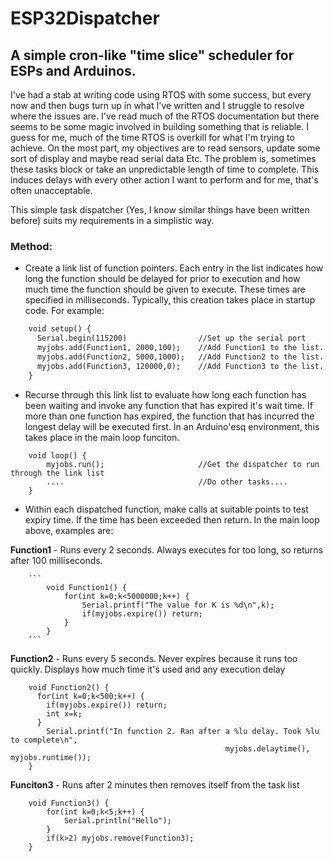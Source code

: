 # ESP32Dispatcher
## A simple cron-like "time slice" scheduler for ESPs and Arduinos.

I've had a stab at writing code using RTOS with some success, but every now and then bugs turn up in what I've written and I 
struggle to resolve where the issues are. I've read much of the RTOS documentation but there seems to be some magic involved in building
something that is reliable. I guess for me, much of the time RTOS is overkill for what I'm trying to achieve. On the most part, my 
objectives are to read sensors, update some sort of display and maybe read serial data Etc. The problem is, sometimes these tasks block or 
take an unpredictable length of time to complete. This induces delays with every other action I want to perform and for me, that's often unacceptable.

This simple task dispatcher (Yes, I know similar things have been written before) suits my requirements in a simplistic way. 
### Method:

+ Create a link list of function pointers. Each entry in the list indicates how long the function should be delayed for prior to execution and
how much time the function should be given to execute. These times are specified in milliseconds. Typically, this creation takes place in
startup code. For example:

```Dispatch myjobs;                       //Create a dispatch instance
    void setup() {
      Serial.begin(115200)                //Set up the serial port
      myjobs.add(Function1, 2000,100);    //Add Function1 to the list. Run every 2 seconds, expire after 100Ms
      myjobs.add(Function2, 5000,1000);   //Add Function2 to the list. Run every 5 seconds, expire after 1 second
      myjobs.add(Function3, 120000,0);    //Add Function3 to the list. Run after 2 minutes, no expiry time. 
    }

```

+ Recurse through this link list to evaluate how long each function has been waiting and invoke any function that has expired it's wait time.
If more than one function has expired, the function that has incurred the longest delay will be executed first. In an Arduino'esq environment, this takes place in the main loop funciton. 

```
    void loop() {
        myjobs.run();                     //Get the dispatcher to run through the link list
        ....                              //Do other tasks....
    }
```

+ Within each dispatched function, make calls at suitable points to test expiry time. If the time has been exceeded then return. In the main loop above, examples are:

**Function1** - Runs every 2 seconds. Always executes for too long, so returns after 100 milliseconds.

        ```
            void Function1() {
                for(int k=0;k<5000000;k++) {
                    Serial.printf("The value for K is %d\n",k);
                    if(myjobs.expire()) return;
                }
            }
        ```

**Function2**  - Runs every 5 seconds. Never expires because it runs too quickly. Displays how much time it's used and any execution delay

```
    void Function2() {
      for(int k=0;k<500;k++) {
        if(myjobs.expire()) return;
        int x=k;
      }
        Serial.printf("In function 2. Ran after a %lu delay. Took %lu to complete\n", 
                                                myjobs.delaytime(), myjobs.runtime());
    }
```
**Funciton3** - Runs after 2 minutes then removes itself from the task list

```
    void Function3() {
        for(int k=0;k<5;k++) {
            Serial.println("Hello");
        }
        if(k>2) myjobs.remove(Function3);
    }
```
